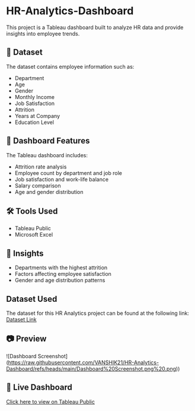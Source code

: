 # HR-Analytics-Dashboard
This project is a Tableau dashboard built to analyze HR data and provide insights into employee trends.

## 📁 Dataset
The dataset contains employee information such as:
- Department
- Age
- Gender
- Monthly Income
- Job Satisfaction
- Attrition
- Years at Company
- Education Level

## 🎯 Dashboard Features
The Tableau dashboard includes:
- Attrition rate analysis
- Employee count by department and job role
- Job satisfaction and work-life balance
- Salary comparison
- Age and gender distribution

## 🛠️ Tools Used
- Tableau Public
- Microsoft Excel

## 📌 Insights
- Departments with the highest attrition
- Factors affecting employee satisfaction
- Gender and age distribution patterns

## Dataset Used

The dataset for this HR Analytics project can be found at the following link:
[Dataset Link](https://docs.google.com/spreadsheets/d/1SD0i1YmT6wdi28rGpjtCX1O7DeHYh4pb/edit?usp=sharing&ouid=115158991998060265236&rtpof=true&sd=true)
## 📷 Preview
![Dashboard Screenshot] (https://raw.githubusercontent.com/VANSHIK21/HR-Analytics-Dashboard/refs/heads/main/Dashboard%20Screenshot.png%20.png))

## 🔗 Live Dashboard
[Click here to view on Tableau Public](https://public.tableau.com/app/profile/vanshika.sagar/viz/HRAnalyticsDashboard_17447999397290/HRANALYTICSDASHBOARD?publish=yes)
